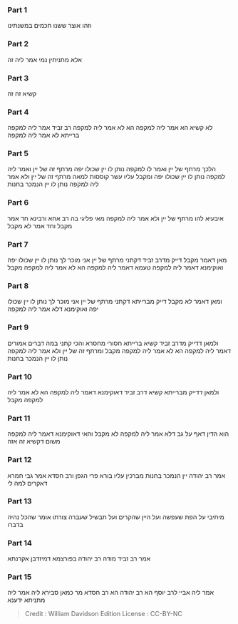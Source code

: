
### Part 1
וזהו אוצר ששנו חכמים במשנתינו

### Part 2
אלא מתניתין נמי אמר ליה זה

### Part 3
קשיא זה זה

### Part 4
לא קשיא הא אמר ליה למקפה הא לא אמר ליה למקפה רב זביד אמר ליה למקפה ברייתא לא אמר ליה למקפה

### Part 5
הלכך מרתף של יין ואמר לו למקפה נותן לו יין שכולו יפה מרתף זה של יין ואמר ליה למקפה נותן לו יין שכולו יפה ומקבל עליו עשר קוססות למאה מרתף זה של יין ולא אמר ליה למקפה נותן לו יין הנמכר בחנות

### Part 6
איבעיא להו מרתף של יין ולא אמר ליה למקפה מאי פליגי בה רב אחא ורבינא חד אמר מקבל וחד אמר לא מקבל

### Part 7
מאן דאמר מקבל דייק מדרב זביד דקתני מרתף של יין אני מוכר לך נותן לו יין שכולו יפה ואוקימנא דאמר ליה למקפה טעמא דאמר ליה למקפה הא לא אמר ליה למקפה מקבל

### Part 8
ומאן דאמר לא מקבל דייק מברייתא דקתני מרתף של יין אני מוכר לך נותן לו יין שכולו יפה ואוקימנא דלא אמר ליה למקפה

### Part 9
ולמאן דדייק מדרב זביד קשיא ברייתא חסורי מחסרא והכי קתני במה דברים אמורים דאמר ליה למקפה הא לא אמר ליה למקפה מקבל ומרתף זה של יין ולא אמר ליה למקפה נותן לו יין הנמכר בחנות

### Part 10
ולמאן דדייק מברייתא קשיא דרב זביד דאוקימנא דאמר ליה למקפה הא לא אמר ליה למקפה מקבל

### Part 11
הוא הדין דאף על גב דלא אמר ליה למקפה לא מקבל והאי דאוקימנא דאמר ליה למקפה משום דקשיא זה אזה

### Part 12
אמר רב יהודה יין הנמכר בחנות מברכין עליו בורא פרי הגפן ורב חסדא אמר גבי חמרא דאקרים למה לי

### Part 13
מיתיבי על הפת שעפשה ועל היין שהקרים ועל תבשיל שעברה צורתו אומר שהכל נהיה בדברו

### Part 14
אמר רב זביד מודה רב יהודה בפורצמא דמיזדבן אקרנתא

### Part 15
אמר ליה אביי לרב יוסף הא רב יהודה הא רב חסדא מר כמאן סבירא ליה אמר ליה מתניתא ידענא

>Credit : William Davidson Edition
>License : CC-BY-NC